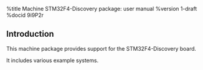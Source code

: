 %title Machine STM32F4-Discovery package: user manual
%version 1-draft
%docid 9i9P2r

Introduction
-------------

This machine package provides support for the STM32F4-Discovery board.

It includes various example systems.
